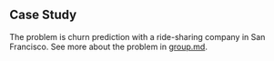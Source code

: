 ## Case Study

The problem is churn prediction with a ride-sharing company in San Francisco.
See more about the problem in [group.md](group.md).
